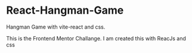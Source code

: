 # React-Hangman-Game
Hangman Game with vite-react and css.

This is the Frontend Mentor Challange.
I am created this with ReacJs and css




